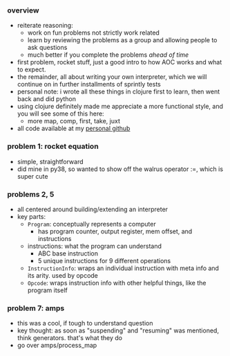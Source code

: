 ### overview
 - reiterate reasoning:
     - work on fun problems not strictly work related
     - learn by reviewing the problems as a group and allowing people to ask questions
     - much better if you complete the problems _ahead of time_
 - first problem, rocket stuff, just a good intro to how AOC works and what to expect.
 - the remainder, all about writing your own interpreter, which we will continue
  on in further installments of sprintly tests
 - personal note: i wrote all these things in clojure first to learn, then went back and did python
 - using clojure definitely made me appreciate a more functional style, and you will see some of this here:
    - more map, comp, first, take, juxt
 - all code available at my [personal github](https://github.com/sweettuse/pyaoc2019)


### problem 1: rocket equation
 - simple, straightforward
 - did mine in py38, so wanted to show off the walrus operator :=, which is super cute

### problems 2, 5
 - all centered around building/extending an interpreter
 - key parts:
    - `Program`: conceptually represents a computer
       - has program counter, output register, mem offset, and instructions
    - instructions: what the program can understand
       - ABC base instruction
       - 5 unique instructions for 9 different operations
    - `InstructionInfo`: wraps an individual instruction with meta info and its arity. used by opcode
    - `Opcode`: wraps instruction info with other helpful things, like the program itself


### problem 7: amps
 - this was a cool, if tough to understand question
 - key thought: as soon as "suspending" and "resuming" was mentioned, think generators. that's what they do
 - go over amps/process_map

